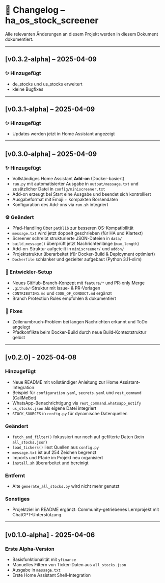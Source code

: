 # 📄 Changelog – ha_os_stock_screener

Alle relevanten Änderungen an diesem Projekt werden in diesem Dokument dokumentiert.

---

## [v0.3.2-alpha] – 2025-04-09

### ✨ Hinzugefügt
- de_stocks und us_stocks erweitert
- kleine Bugfixes

---

## [v0.3.1-alpha] – 2025-04-09

### ✨ Hinzugefügt
- Updates werden jetzt in Home Assistant angezeigt

---

## [v0.3.0-alpha] – 2025-04-09

### ✨ Hinzugefügt
- Vollständiges Home Assistant **Add-on** (Docker-basiert)
- `run.py` mit automatisierter Ausgabe in `output/message.txt` und zusätzlicher Datei in `config/miniscreener.txt`
- Add-on erzeugt bei Start eine Ausgabe und beendet sich kontrolliert
- Ausgabeformat mit Emoji + kompakten Börsendaten
- Konfiguration des Add-ons via `run.sh` integriert

### ⚙️ Geändert
- Pfad-Handling über `pathlib` zur besseren OS-Kompatibilität
- `message.txt` wird jetzt doppelt geschrieben (für HA und Klartext)
- Screener schreibt strukturierte JSON-Dateien in `data/`
- `build_message()` überprüft jetzt Nachrichtenlänge (`max_length`)
- Add-on-Struktur aufgeteilt in `miniscreener/` und `addon/`
- Projektstruktur überarbeitet (für Docker-Build & Deployment optimiert)
- `Dockerfile` schlanker und gezielter aufgebaut (Python 3.11-slim)

### 🧰 Entwickler-Setup
- Neues GitHub-Branch-Konzept mit `feature/*` und PR-only Merge
- `.github/`-Struktur mit Issue- & PR-Vorlagen
- `CONTRIBUTING.md` und `CODE_OF_CONDUCT.md` ergänzt
- Branch Protection Rules empfohlen & dokumentiert

### 🐛 Fixes
- Zeilenumbruch-Problem bei langen Nachrichten erkannt und ToDo angelegt
- Pfadkonflikte beim Docker-Build durch neue Build-Kontextstruktur gelöst

---

## [v0.2.0] - 2025-04-08

### Hinzugefügt
- Neue README mit vollständiger Anleitung zur Home Assistant-Integration
- Beispiel für `configuration.yaml`, `secrets.yaml` und `rest_command` (CallMeBot)
- WhatsApp-Benachrichtigung via `rest_command.whatsapp_notify`
- `us_stocks.json` als eigene Datei integriert
- `STOCK_SOURCES` in `config.py` für dynamische Datenquellen

### Geändert
- `fetch_and_filter()` fokussiert nur noch auf gefilterte Daten (kein `all_stocks.json`)
- `load_tickers()` liest Quellen aus `config.py`
- `message.txt` ist auf 254 Zeichen begrenzt
- Imports und Pfade im Projekt neu organisiert
- `install.sh` überarbeitet und bereinigt

### Entfernt
- Alte `generate_all_stocks.py` wird nicht mehr genutzt

### Sonstiges
- Projektziel im README ergänzt: Community-getriebenes Lernprojekt mit ChatGPT-Unterstützung

---

## [v0.1.0-alpha] - 2025-04-06

### Erste Alpha-Version
- Basisfunktionalität mit `yfinance`
- Manuelles Filtern von Ticker-Daten aus `all_stocks.json`
- Ausgabe in `message.txt`
- Erste Home Assistant Shell-Integration
